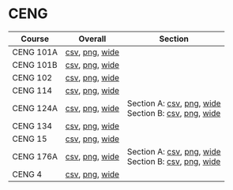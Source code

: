 # CENG

| Course | Overall | Section |
| ------ | ------- | ------- |
| CENG 101A | [csv](https://github.com/UCSD-Historical-Enrollment-Data/2023Winter/blob/main/overall/CENG%20101A.csv), [png](https://raw.githubusercontent.com/UCSD-Historical-Enrollment-Data/2023Winter/main/plot_overall/CENG%20101A.png), [wide](https://raw.githubusercontent.com/UCSD-Historical-Enrollment-Data/2023Winter/main/plot_overall_wide/CENG%20101A.png) |  |
| CENG 101B | [csv](https://github.com/UCSD-Historical-Enrollment-Data/2023Winter/blob/main/overall/CENG%20101B.csv), [png](https://raw.githubusercontent.com/UCSD-Historical-Enrollment-Data/2023Winter/main/plot_overall/CENG%20101B.png), [wide](https://raw.githubusercontent.com/UCSD-Historical-Enrollment-Data/2023Winter/main/plot_overall_wide/CENG%20101B.png) |  |
| CENG 102 | [csv](https://github.com/UCSD-Historical-Enrollment-Data/2023Winter/blob/main/overall/CENG%20102.csv), [png](https://raw.githubusercontent.com/UCSD-Historical-Enrollment-Data/2023Winter/main/plot_overall/CENG%20102.png), [wide](https://raw.githubusercontent.com/UCSD-Historical-Enrollment-Data/2023Winter/main/plot_overall_wide/CENG%20102.png) |  |
| CENG 114 | [csv](https://github.com/UCSD-Historical-Enrollment-Data/2023Winter/blob/main/overall/CENG%20114.csv), [png](https://raw.githubusercontent.com/UCSD-Historical-Enrollment-Data/2023Winter/main/plot_overall/CENG%20114.png), [wide](https://raw.githubusercontent.com/UCSD-Historical-Enrollment-Data/2023Winter/main/plot_overall_wide/CENG%20114.png) |  |
| CENG 124A | [csv](https://github.com/UCSD-Historical-Enrollment-Data/2023Winter/blob/main/overall/CENG%20124A.csv), [png](https://raw.githubusercontent.com/UCSD-Historical-Enrollment-Data/2023Winter/main/plot_overall/CENG%20124A.png), [wide](https://raw.githubusercontent.com/UCSD-Historical-Enrollment-Data/2023Winter/main/plot_overall_wide/CENG%20124A.png) | Section A: [csv](https://github.com/UCSD-Historical-Enrollment-Data/2023Winter/blob/main/section/CENG%20124A_A.csv), [png](https://raw.githubusercontent.com/UCSD-Historical-Enrollment-Data/2023Winter/main/plot_section/CENG%20124A_A.png), [wide](https://raw.githubusercontent.com/UCSD-Historical-Enrollment-Data/2023Winter/main/plot_section_wide/CENG%20124A_A.png)<br>Section B: [csv](https://github.com/UCSD-Historical-Enrollment-Data/2023Winter/blob/main/section/CENG%20124A_B.csv), [png](https://raw.githubusercontent.com/UCSD-Historical-Enrollment-Data/2023Winter/main/plot_section/CENG%20124A_B.png), [wide](https://raw.githubusercontent.com/UCSD-Historical-Enrollment-Data/2023Winter/main/plot_section_wide/CENG%20124A_B.png) |
| CENG 134 | [csv](https://github.com/UCSD-Historical-Enrollment-Data/2023Winter/blob/main/overall/CENG%20134.csv), [png](https://raw.githubusercontent.com/UCSD-Historical-Enrollment-Data/2023Winter/main/plot_overall/CENG%20134.png), [wide](https://raw.githubusercontent.com/UCSD-Historical-Enrollment-Data/2023Winter/main/plot_overall_wide/CENG%20134.png) |  |
| CENG 15 | [csv](https://github.com/UCSD-Historical-Enrollment-Data/2023Winter/blob/main/overall/CENG%2015.csv), [png](https://raw.githubusercontent.com/UCSD-Historical-Enrollment-Data/2023Winter/main/plot_overall/CENG%2015.png), [wide](https://raw.githubusercontent.com/UCSD-Historical-Enrollment-Data/2023Winter/main/plot_overall_wide/CENG%2015.png) |  |
| CENG 176A | [csv](https://github.com/UCSD-Historical-Enrollment-Data/2023Winter/blob/main/overall/CENG%20176A.csv), [png](https://raw.githubusercontent.com/UCSD-Historical-Enrollment-Data/2023Winter/main/plot_overall/CENG%20176A.png), [wide](https://raw.githubusercontent.com/UCSD-Historical-Enrollment-Data/2023Winter/main/plot_overall_wide/CENG%20176A.png) | Section A: [csv](https://github.com/UCSD-Historical-Enrollment-Data/2023Winter/blob/main/section/CENG%20176A_A.csv), [png](https://raw.githubusercontent.com/UCSD-Historical-Enrollment-Data/2023Winter/main/plot_section/CENG%20176A_A.png), [wide](https://raw.githubusercontent.com/UCSD-Historical-Enrollment-Data/2023Winter/main/plot_section_wide/CENG%20176A_A.png)<br>Section B: [csv](https://github.com/UCSD-Historical-Enrollment-Data/2023Winter/blob/main/section/CENG%20176A_B.csv), [png](https://raw.githubusercontent.com/UCSD-Historical-Enrollment-Data/2023Winter/main/plot_section/CENG%20176A_B.png), [wide](https://raw.githubusercontent.com/UCSD-Historical-Enrollment-Data/2023Winter/main/plot_section_wide/CENG%20176A_B.png) |
| CENG 4 | [csv](https://github.com/UCSD-Historical-Enrollment-Data/2023Winter/blob/main/overall/CENG%204.csv), [png](https://raw.githubusercontent.com/UCSD-Historical-Enrollment-Data/2023Winter/main/plot_overall/CENG%204.png), [wide](https://raw.githubusercontent.com/UCSD-Historical-Enrollment-Data/2023Winter/main/plot_overall_wide/CENG%204.png) |  |
